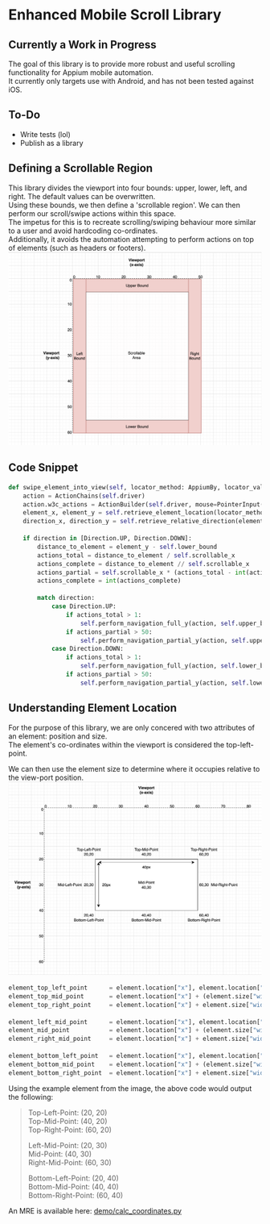 # Enhanced Mobile Scroll Library
 
## Currently a Work in Progress
The goal of this library is to provide more robust and useful scrolling functionality for Appium mobile automation.  
It currently only targets use with Android, and has not been tested against iOS.

## To-Do
- Write tests (lol)
- Publish as a library

## Defining a Scrollable Region
This library divides the viewport into four bounds: upper, lower, left, and right. The default values can be overwritten.  
Using these bounds, we then define a 'scrollable region'. We can then perform our scroll/swipe actions within this space.  
The impetus for this is to recreate scrolling/swiping behaviour more similar to a user and avoid hardcoding co-ordinates.  
Additionally, it avoids the automation attempting to perform actions on top of elements (such as headers or footers).  
![Viewport Diagram](resources/viewport_scrollable_bounds.png)

## Code Snippet
```python
def swipe_element_into_view(self, locator_method: AppiumBy, locator_value: str):
    action = ActionChains(self.driver)
    action.w3c_actions = ActionBuilder(self.driver, mouse=PointerInput(Interaction.POINTER_TOUCHER, "touch"))
    element_x, element_y = self.retrieve_element_location(locator_method, locator_value)
    direction_x, direction_y = self.retrieve_relative_direction(element_x, element_y)

    if direction in [Direction.UP, Direction.DOWN]:
        distance_to_element = element_y - self.lower_bound
        actions_total = distance_to_element / self.scrollable_x
        actions_complete = distance_to_element // self.scrollable_x
        actions_partial = self.scrollable_x * (actions_total - int(actions_total))
        actions_complete = int(actions_complete)
        
        match direction:
            case Direction.UP:
                if actions_total > 1:
                    self.perform_navigation_full_y(action, self.upper_bound, self.lower_bound, actions_complete)
                if actions_partial > 50:
                    self.perform_navigation_partial_y(action, self.upper_bound, self.lower_bound)
            case Direction.DOWN:
                if actions_total > 1:
                    self.perform_navigation_full_y(action, self.lower_bound, self.upper_bound, actions_complete)
                if actions_partial > 50:
                    self.perform_navigation_partial_y(action, self.lower_bound, self.upper_bound)
```

## Understanding Element Location
For the purpose of this library, we are only concered with two attributes of an element: position and size.  
The element's co-ordinates within the viewport is considered the top-left-point.

We can then use the element size to determine where it occupies relative to the view-port position.
![Element Diagram](resources/understanding_element_position-dimension.png)

```python
element_top_left_point      = element.location["x"], element.location["y"]
element_top_mid_point       = element.location["x"] + (element.size["width"] // 2), element.location["y"]
element_top_right_point     = element.location["x"] + element.size["width"], element.location["y"]

element_left_mid_point      = element.location["x"], element.location["y"] + (element.size["height"] // 2)
element_mid_point           = element.location["x"] + (element.size["width"] // 2), element.location["y"] + (element.size["height"] // 2)
element_right_mid_point     = element.location["x"] + element.size["width"], element.location["y"] + (element.size["height"] // 2)

element_bottom_left_point   = element.location["x"], element.location["y"] + element.size["height"]
element_bottom_mid_point    = element.location["x"] + (element.size["width"] // 2), element.location["y"] + element.size["height"]
element_bottom_right_point  = element.location["x"] + element.size["width"], element.location["y"] + element.size["height"]
```
Using the example element from the image, the above code would output the following:  
> Top-Left-Point:  (20, 20)  
> Top-Mid-Point:  (40, 20)  
> Top-Right-Point:  (60, 20)
> 
> Left-Mid-Point:  (20, 30)  
> Mid-Point:  (40, 30)  
> Right-Mid-Point:  (60, 30)
> 
> Bottom-Left-Point:  (20, 40)  
> Bottom-Mid-Point:  (40, 40)  
> Bottom-Right-Point:  (60, 40)

An MRE is available here: [demo/calc_coordinates.py](demo/calc_coordinates.py)
